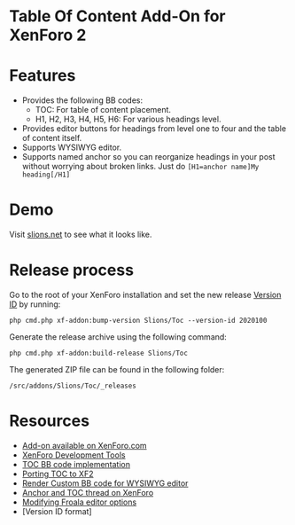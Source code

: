# Table Of Content Add-On for XenForo 2

# Features
- Provides the following BB codes:
  - TOC: For table of content placement.
  - H1, H2, H3, H4, H5, H6: For various headings level.  
- Provides editor buttons for headings from level one to four and the table of content itself.
- Supports WYSIWYG editor.
- Supports named anchor so you can reorganize headings in your post without worrying about broken links. Just do `[H1=anchor name]My heading[/H1]`

# Demo
Visit [slions.net] to see what it looks like.

# Release process

Go to the root of your XenForo installation and set the new release [Version ID] by running:

`php cmd.php xf-addon:bump-version Slions/Toc --version-id 2020100`

Generate the release archive using the following command:

`php cmd.php xf-addon:build-release Slions/Toc`

The generated ZIP file can be found in the following folder:

`/src/addons/Slions/Toc/_releases`

# Resources

- [Add-on available on XenForo.com]
- [XenForo Development Tools]
- [TOC BB code implementation]
- [Porting TOC to XF2]
- [Render Custom BB code for WYSIWYG editor]
- [Anchor and TOC thread on XenForo]
- [Modifying Froala editor options]
- [Version ID format]

[slions.net]: https://slions.net/resources/fulguris.10/
[XenForo Development Tools]: https://xenforo.com/docs/dev/development-tools
[Render Custom BB code for WYSIWYG editor]: https://xenforo.com/community/threads/parse-custom-bbcode-in-editorhtml-cant-add-new-tags.147361/
[Add-on available on XenForo.com]: https://xenforo.com/community/resources/slions-table-of-content.8222/
[Porting TOC to XF2]: https://xenforo.com/community/threads/porting-toc-bb-code-add-on-for-xf2-1.178041/#post-1490422
[Anchor and TOC thread on XenForo]: https://xenforo.com/community/threads/bbcode-for-anchor-and-toc.171540/#post-1490421
[TOC BB code implementation]: https://xenforo.com/community/threads/toc-bb-code-add-on-implementation.127502/
[Modifying Froala editor options]: https://xenforo.com/community/threads/modifying-froala-editor-options.161305/
[Version ID]: https://xenforo.com/docs/dev/add-on-structure/#recommended-version-id-format
